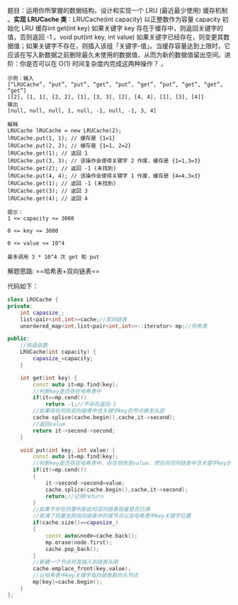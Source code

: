 题目：运用你所掌握的数据结构，设计和实现一个 LRU (最近最少使用) 缓存机制 。**实现 LRUCache 类**：LRUCache(int capacity) 以正整数作为容量 capacity 初始化 LRU 缓存int get(int key) 如果关键字 key 存在于缓存中，则返回关键字的值，否则返回 -1 。void put(int key, int value) 如果关键字已经存在，则变更其数据值；如果关键字不存在，则插入该组「关键字-值」。当缓存容量达到上限时，它应该在写入新数据之前删除最久未使用的数据值，从而为新的数据值留出空间。进阶：你是否可以在 O(1) 时间复杂度内完成这两种操作？
。


```
示例：输入
[“LRUCache”, “put”, “put”, “get”, “put”, “get”, “put”, “get”, “get”, “get”]
[[2], [1, 1], [2, 2], [1], [3, 3], [2], [4, 4], [1], [3], [4]]
输出
[null, null, null, 1, null, -1, null, -1, 3, 4]

解释
LRUCache lRUCache = new LRUCache(2);
lRUCache.put(1, 1); // 缓存是 {1=1}
lRUCache.put(2, 2); // 缓存是 {1=1, 2=2}
lRUCache.get(1); // 返回 1
lRUCache.put(3, 3); // 该操作会使得关键字 2 作废，缓存是 {1=1,3=3}
lRUCache.get(2); // 返回 -1 (未找到)
lRUCache.put(4, 4); // 该操作会使得关键字 1 作废，缓存是 {4=4,3=3}
lRUCache.get(1); // 返回 -1 (未找到)
lRUCache.get(3); // 返回 3
lRUCache.get(4); // 返回 4

提示：
1 <= capacity <= 3000

0 <= key <= 3000

0 <= value <= 10^4

最多调用 3 * 10^4 次 get 和 put
```
解题思路:
==哈希表+双向链表==

代码如下：

```c++
class LRUCache {
private:
    int capasize_;
    list<pair<int,int>>cache;//双向链表
    unordered_map<int,list<pair<int,int>>::iterator> mp;//哈希表

public:
    //构造函数
    LRUCache(int capacity) {
        capasize_=capacity;
    }

    int get(int key) {
        const auto it=mp.find(key);
        //判断key是否存在哈希表中
        if(it==mp.cend())
            return -1;//不存在返回-1
        //如果存在则将双向链表中含关键字key的节点移至头部
        cache.splice(cache.begin(),cache,it->second);
        //返回value
        return it->second->second; 
    }

    void put(int key, int value) {
        const auto it=mp.find(key);
        //判断key是否存在哈希表中，存在则改变value，然后将双向链表中含关键字key的节点移至头部
        if(it!=mp.cend())
        {
            it->second->second=value;
            cache.splice(cache.begin(),cache,it->second);
            return;//记得return
        }
        //如果不存在则要判断此时双向链表容量是否已满
        //若满了则要去除双向链表中的尾节点以及哈希表中key关键字位置
        if(cache.size()==capasize_)
        {
            const auto&node=cache.back();
            mp.erase(node.first);
            cache.pop_back();
        }
        //新建一个节点将其插入到链表头部
        cache.emplace_front(key,value);
        //让哈希表中key关键字指向链表新的头节点
        mp[key]=cache.begin();
    }
};
```
